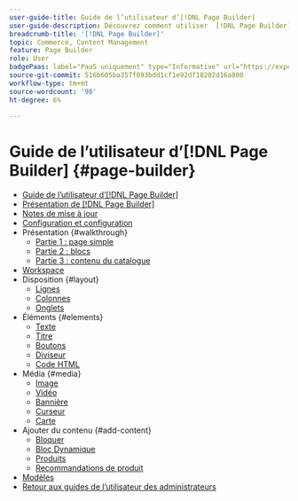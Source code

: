 ```yaml
---
user-guide-title: Guide de l’utilisateur d’[!DNL Page Builder]
user-guide-description: Découvrez comment utiliser  [!DNL Page Builder]  fonctionnalités pour créer des pages riches en contenu avec des mises en page personnalisées qui améliorent votre narration visuelle et stimulent l’engagement et la fidélité des clients.
breadcrumb-title: '[!DNL Page Builder]'
topic: Commerce, Content Management
feature: Page Builder
role: User
badgePaas: label="PaaS uniquement" type="Informative" url="https://experienceleague.adobe.com/fr/docs/commerce/user-guides/product-solutions" tooltip="S’applique uniquement aux projets Adobe Commerce on Cloud (infrastructure PaaS gérée par Adobe) et aux projets On-premise."
source-git-commit: 516b605ba357f093bdd1cf1e92df18202d16a800
workflow-type: tm+mt
source-wordcount: '98'
ht-degree: 6%

---
```



# Guide de l’utilisateur d’[!DNL Page Builder] {#page-builder}

- [Guide de l’utilisateur d’[!DNL Page Builder]](guide-overview.md)
- [Présentation de  [!DNL Page Builder]](introduction.md)
- [Notes de mise à jour](release-notes.md)
- [Configuration et configuration](setup.md)
- Présentation {#walkthrough}
   - [Partie 1 : page simple](1-simple-page.md)
   - [Partie 2 : blocs](2-blocks.md)
   - [Partie 3 : contenu du catalogue](3-catalog-content.md)
- [Workspace](workspace.md)
- Disposition {#layout}
   - [Lignes](row.md)
   - [Colonnes](column.md)
   - [Onglets](tabs.md)
- Éléments {#elements}
   - [Texte](text.md)
   - [Titre](heading.md)
   - [Boutons](buttons.md)
   - [Diviseur](divider.md)
   - [Code HTML](html-code.md)
- Média {#media}
   - [Image](image.md)
   - [Vidéo](video.md)
   - [Bannière](banner.md)
   - [Curseur](slider.md)
   - [Carte](map.md)
- Ajouter du contenu {#add-content}
   - [Bloquer](block.md)
   - [Bloc Dynamique](dynamic-block.md)
   - [Produits](products.md)
   - [Recommandations de produit](recommendations.md)
- [Modèles](templates.md)
- [Retour aux guides de l’utilisateur des administrateurs](https://experienceleague.adobe.com/fr/docs/commerce-admin/user-guides/home)

